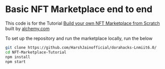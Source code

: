 # Basic NFT Marketplace end to end

This code is for the Tutorial [Build your own NFT Marketplace from Scratch](https://docs.alchemy.com/alchemy/) built by [alchemy.com](https://alchemy.com)

To set up the repository and run the marketplace locally, run the below
```bash
git clone https://github.com/HarshJainofficial/dorahacks-Lnmiit6.0/
cd NFT-Marketplace-Tutorial
npm install
npm start
```
